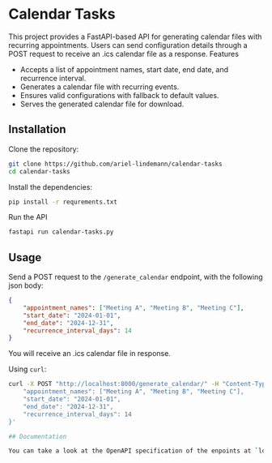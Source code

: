 # Calendar Tasks

This project provides a FastAPI-based API for generating calendar files with recurring appointments. Users can send configuration details through a POST request to receive an .ics calendar file as a response.
Features

+ Accepts a list of appointment names, start date, end date, and recurrence interval.
+ Generates a calendar file with recurring events.
+ Ensures valid configurations with fallback to default values.
+ Serves the generated calendar file for download.

## Installation

Clone the repository:
```sh
git clone https://github.com/ariel-lindemann/calendar-tasks
cd calendar-tasks
```

Install the dependencies:
```sh
pip install -r requrements.txt
```

Run the API
```sh
fastapi run calendar-tasks.py
```

## Usage

Send a POST request to the `/generate_calendar` endpoint, with the following json body:
```json
{
    "appointment_names": ["Meeting A", "Meeting B", "Meeting C"],
    "start_date": "2024-01-01",
    "end_date": "2024-12-31",
    "recurrence_interval_days": 14
}
```
You will receive an .ics calendar file in response.

Using `curl`:

```sh
curl -X POST "http://localhost:8000/generate_calendar/" -H "Content-Type: application/json" -d '{
    "appointment_names": ["Meeting A", "Meeting B", "Meeting C"],
    "start_date": "2024-01-01",
    "end_date": "2024-12-31",
    "recurrence_interval_days": 14
}'

## Documentation

You can take a look at the OpenAPI specification of the enpoints at `localhost:8000/docs`
```
